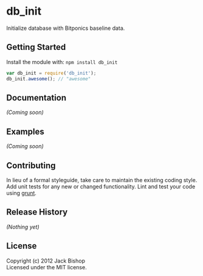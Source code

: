 # db_init

Initialize database with Bitponics baseline data.

## Getting Started
Install the module with: `npm install db_init`

```javascript
var db_init = require('db_init');
db_init.awesome(); // "awesome"
```

## Documentation
_(Coming soon)_

## Examples
_(Coming soon)_

## Contributing
In lieu of a formal styleguide, take care to maintain the existing coding style. Add unit tests for any new or changed functionality. Lint and test your code using [grunt](https://github.com/cowboy/grunt).

## Release History
_(Nothing yet)_

## License
Copyright (c) 2012 Jack Bishop  
Licensed under the MIT license.
